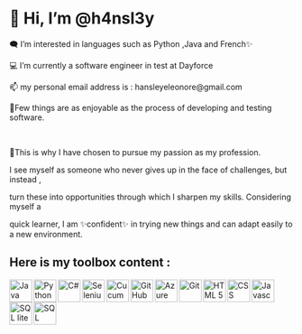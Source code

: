 <h1>👋 Hi, I’m @h4nsl3y</h1>
<p>🗨️ I’m interested in languages such as Python ,Java and French✨</p> 
<p>💻 I’m currently a software engineer in test at Dayforce</p> 
<p>📫 my personal email address is : hansleyeleonore@gmail.com</p> 

<p>👀Few things are as enjoyable as the process of developing and testing software.</p>
<br>
<p>🌱This is why I have chosen to pursue my passion as my profession.</p>

<p>I see myself as someone who never gives up in the face of challenges, but instead ,</p>
<p>turn these into opportunities through which I sharpen my skills. Considering myself a </p>
<p>quick learner, I am ✨confident✨ in trying new things and can adapt easily to a new environment.</p>




<!---
h4nsl3y/h4nsl3y is a ✨ special ✨ repository because its `README.md` (this file) appears on your GitHub profile.
You can click the Preview link to take a look at your changes.
--->

<h2>Here is my toolbox content : </h2>

<div width="95%"  style="margin:2.5% 0px"></div>

<img align="left" alt="Java" width="40px" style="padding-right:10px text-align:center" src="https://cdn.jsdelivr.net/gh/devicons/devicon@latest/icons/java/java-original-wordmark.svg">
<img align="left" alt="Python" width="40px" style="padding-right:10px text-align:center" src="https://cdn.jsdelivr.net/gh/devicons/devicon@latest/icons/python/python-original.svg" />
<img align="left" alt="C#" width="40px" style="padding-right:10px text-align:center" src="https://cdn.jsdelivr.net/gh/devicons/devicon@latest/icons/csharp/csharp-original.svg" />      
<img align="left" alt="Selenium" width="40px" style="padding-right:10px text-align:center" src="https://cdn.jsdelivr.net/gh/devicons/devicon@latest/icons/selenium/selenium-original.svg" />
<img align="left" alt="Cucumber" width="40px" style="padding-right:10px text-align:center" src="https://cdn.jsdelivr.net/gh/devicons/devicon@latest/icons/cucumber/cucumber-plain.svg" />
<img align="left" alt="GitHub" width="40px" style="padding-right:10px text-align:center" src="https://cdn.jsdelivr.net/gh/devicons/devicon@latest/icons/github/github-original.svg" />
<img align="left" alt="Azure DevOps" width="40px" style="padding-right:10px text-align:center" src="https://cdn.jsdelivr.net/gh/devicons/devicon@latest/icons/azuredevops/azuredevops-original.svg" />
<img align="left" alt="Git" width="40px" style="padding-right:10px text-align:center" src="https://cdn.jsdelivr.net/gh/devicons/devicon@latest/icons/git/git-original.svg" />
<img align="left" alt="HTML 5" width="40px" style="padding-right:10px text-align:center" src="https://cdn.jsdelivr.net/gh/devicons/devicon@latest/icons/html5/html5-original-wordmark.svg" />
<img align="left" alt="CSS" width="40px" style="padding-right:10px text-align:center" src="https://cdn.jsdelivr.net/gh/devicons/devicon@latest/icons/css3/css3-original.svg" />
<img align="left" alt="Javascript" width="40px" style="padding-right:10px text-align:center" src="https://cdn.jsdelivr.net/gh/devicons/devicon@latest/icons/javascript/javascript-plain.svg" />        
<img alig="left" alt="SQL" width="40px" style="padding-right:10px text-align:center" src="https://cdn.jsdelivr.net/gh/devicons/devicon@latest/icons/mysql/mysql-original.svg" />
<img align="left" alt="SQL lite" width="40px" style="padding-right:10px text-align:center" src="https://cdn.jsdelivr.net/gh/devicons/devicon@latest/icons/sqlite/sqlite-original.svg" />

          

        
          
